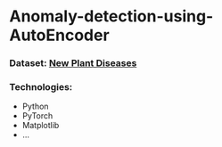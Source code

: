 # Anomaly-detection-using-AutoEncoder
### Dataset: [New Plant Diseases](https://www.kaggle.com/vipoooool/new-plant-diseases-dataset)
### Technologies: 
- Python
- PyTorch
- Matplotlib
- ...
